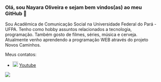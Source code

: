 ### Olá, sou Nayara Oliveira e sejam bem vindos(as) ao meu GitHub 👋

Sou Acadêmica de Comunicação Social na Universidade Federal do Pará - UFPA. Tenho como hobby assuntos relacionados a tecnologia, programação. Também gosto de filmes, séries, música e cerveja. Atualmente venho aprendendo a programação WEB através do projeto Novos Caminhos.

Meus contatos:
<ul>
    <li>
    <img src="https://user-images.githubusercontent.com/30157522/87162006-b6c05980-c29b-11ea-8dfe-fba74549729b.png" width="18" alt="Youtube">
    <a href="https://www.youtube.com/nayaraoliveira100" target="_blank" title="My Youtube">Youtube</a>
  </li>
</ul>

![](https://github-readme-stats.vercel.app/api?username=eunayaraoliveira)
